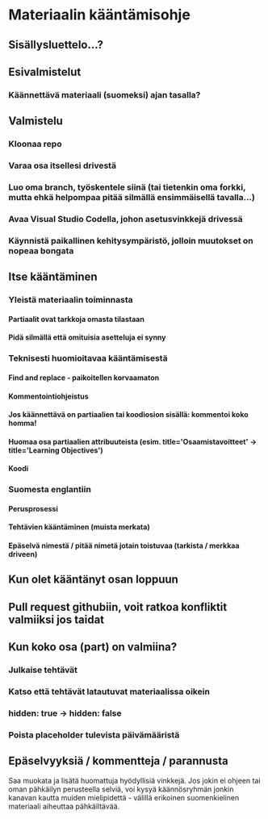 # Materiaalin kääntämisohje

## Sisällysluettelo...?

## Esivalmistelut

### Käännettävä materiaali (suomeksi) ajan tasalla?

## Valmistelu

### Kloonaa repo

### Varaa osa itsellesi drivestä

### Luo oma branch, työskentele siinä (tai tietenkin oma forkki, mutta ehkä helpompaa pitää silmällä ensimmäisellä tavalla...)

### Avaa Visual Studio Codella, johon asetusvinkkejä drivessä

### Käynnistä paikallinen kehitysympäristö, jolloin muutokset on nopeaa bongata

## Itse kääntäminen

### Yleistä materiaalin toiminnasta

#### Partiaalit ovat tarkkoja omasta tilastaan

#### Pidä silmällä että omituisia asetteluja ei synny

### Teknisesti huomioitavaa kääntämisestä

#### Find and replace - paikoitellen korvaamaton

#### Kommentointiohjeistus

#### Jos käännettävä on partiaalien tai koodiosion sisällä: kommentoi koko homma!

#### Huomaa osa partiaalien attribuuteista (esim. title='Osaamistavoitteet' -> title='Learning Objectives')

#### Koodi

### Suomesta englantiin

#### Perusprosessi

#### Tehtävien kääntäminen (muista merkata)

#### Epäselvä nimestä / pitää nimetä jotain toistuvaa (tarkista / merkkaa driveen)

## Kun olet kääntänyt osan loppuun

## Pull request githubiin, voit ratkoa konfliktit valmiiksi jos taidat

## Kun koko osa (part) on valmiina?

### Julkaise tehtävät

### Katso että tehtävät latautuvat materiaalissa oikein

### hidden: true -> hidden: false

### Poista placeholder tulevista päivämääristä

## Epäselvyyksiä / kommentteja / parannusta

Saa muokata ja lisätä huomattuja hyödyllisiä vinkkejä. Jos jokin ei ohjeen tai oman pähkäilyn perusteella selviä, voi kysyä käännösryhmän jonkin kanavan kautta muiden mielipidettä - välillä erikoinen suomenkielinen materiaali aiheuttaa pähkäiltävää.